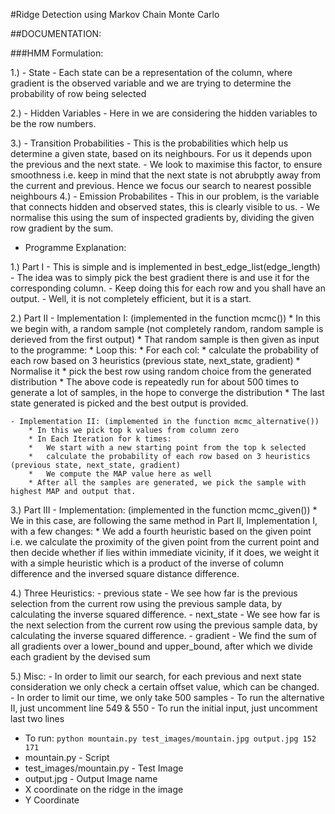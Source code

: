#Ridge Detection using Markov Chain Monte Carlo

##DOCUMENTATION:

###HMM Formulation:

1.) - State - Each state can be a representation of the column, where gradient is the observed variable and we are 
	trying to determine the probability of row being selected

2.) - Hidden Variables - Here in we are considering the hidden variables to be the row numbers.

3.) - Transition Probabilities - This is the probabilities which help us determine a given state, based on its neighbours.
	For us it depends upon the previous and the next state.
	- We look to maximise this factor, to ensure smoothness i.e. keep in mind that the next state is not abrubptly away from
	the current and previous. Hence we focus our search to
	nearest possible neighbours
4.) - Emission Probabilites - This in our problem, is the variable that connects hidden and observed states, this is clearly
	visible to us.
	- We normalise this using the sum of inspected gradients by, dividing the given row gradient by the sum.

* Programme Explanation:

1.) Part I
	- This is simple and is implemented in best_edge_list(edge_length)
	- The idea was to simply pick the best gradient there is and use it for the corresponding column.
	- Keep doing this for each row and you shall have an output.
	- Well, it is not completely efficient, but it is a start.

2.) Part II
	- Implementation I: (implemented in the function mcmc())
		* In this we begin with, a random sample (not completely random, random sample is derieved from the first output)
		* That random sample is then given as input to the programme:
		* Loop this:
		* 		For each col:
		*			calculate the probability of each row based on 3 heuristics (previous state, next_state, gradient)
		*			Normalise it
		*			pick the best row using random choice from the generated distribution
		* The above code is repeatedly run for about 500 times to generate a lot of samples, in the hope to converge the distribution
		* The last state generated is picked and the best output is provided.

	- Implementation II: (implemented in the function mcmc_alternative())
		* In this we pick top k values from column zero
		* In Each Iteration for k times:
		* 	We start with a new starting point from the top k selected
		*	calculate the probability of each row based on 3 heuristics (previous state, next_state, gradient)
		* 	We compute the MAP value here as well
		* After all the samples are generated, we pick the sample with highest MAP and output that.

3.) Part III
	- Implementation: (implemented in the function mcmc_given())
		* We in this case, are following the same method in Part II, Implementation I, with a few changes:
		* We add a fourth heuristic based on the given point i.e. we calculate the proximity of the given point from the current point
		  and then decide whether if lies within immediate vicinity, if it does, we weight it with a simple heuristic which is a product
		  of the inverse of column difference and the inversed square distance difference.

4.) Three Heuristics:
	- previous state - We see how far is the previous selection from the current row using the previous sample data, by calculating the inverse 
	  squared difference.
	- next_state - We see how far is the next selection from the current row using the previous sample data, by calculating the inverse squared
	  difference.
	- gradient - We find the sum of all gradients over a lower_bound and upper_bound, after which we divide each gradient by the devised sum

5.) Misc:
	- In order to limit our search, for each previous and next state consideration we only check a certain offset value, which can be changed.
	- In order to limit our time, we only take 500 samples
	- To run the alternative II, just uncomment line 549 & 550
	- To run the initial input, just uncomment last two lines

 - To run: ```python mountain.py test_images/mountain.jpg output.jpg 152 171```
 - mountain.py - Script
 - test_images/mountain.py - Test Image
 - output.jpg - Output Image name
 - X coordinate on the ridge in the image
 - Y Coordinate